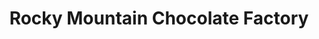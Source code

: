 ---
title: "Rocky Mountain Chocolate Factory"
url: /denver/rocky-mountain-chocolate-factory/
shop: confectionery
---